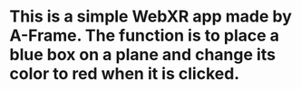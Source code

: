 # This is a simple WebXR app made by A-Frame. The function is to place a blue box on a plane and change its color to red when it is clicked.
